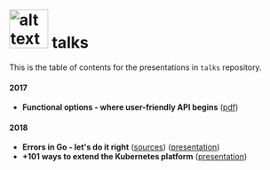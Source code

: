 # <img src="https://golang.org/doc/gopher/pencil/gophermega.jpg" alt="alt text" width="70px" height="70px"> talks
This is the table of contents for the presentations in `talks` repository.

#### 2017
* **Functional options - where user-friendly API begins** ([pdf](https://mszostok.github.io/talks/2017/functionall-opts/Functional_options_where_user-friendly_API_begins.pdf))

#### 2018

* **Errors in Go - let's do it right**  ([sources](./2018/2018/go-basic-error-handling/))  ([presentation](https://mszostok.github.io/talks/2018/go-basic-error-handling/))
* **+101 ways to extend the Kubernetes platform**  ([presentation](https://mszostok.github.io/talks/2018/101-ways-to-extend-k8s/extends-k8s.pdf))
